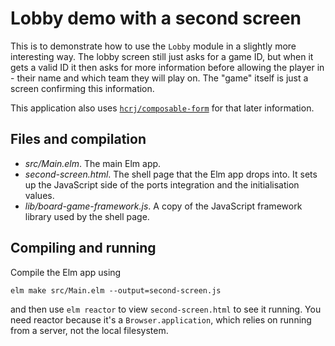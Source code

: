 # Lobby demo with a second screen

This is to demonstrate how to use the `Lobby` module in a slightly
more interesting way. The lobby screen still just asks for a game ID,
but when it gets a valid ID it then asks for more information before
allowing the player in - their name and which team they will play on.
The "game" itself is just a screen confirming this information.

This application also uses
[`hcrj/composable-form`](https://package.elm-lang.org/packages/hecrj/composable-form/latest/)
for that later information.

## Files and compilation

* *src/Main.elm*. The main Elm app.
* *second-screen.html*. The shell page that the Elm app drops
  into. It sets up the JavaScript side of the ports integration and
  the initialisation values.
* *lib/board-game-framework.js*. A copy of the JavaScript framework library
  used by the shell page.

## Compiling and running

Compile the Elm app using

```
elm make src/Main.elm --output=second-screen.js
```

and then use `elm reactor` to view `second-screen.html` to see it running.
You need reactor because it's a `Browser.application`,
which relies on running from a server, not the local filesystem.
